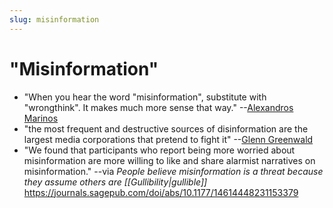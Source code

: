 ```yaml
---
slug: misinformation
---
```


# "Misinformation"

- "When you hear the word "misinformation", substitute with "wrongthink". It makes much more sense that way." --[Alexandros Marinos](https://twitter.com/alexandrosM/status/1488594317895614464)
- "the most frequent and destructive sources of disinformation are the largest media corporations that pretend to fight it" --[Glenn Greenwald](https://twitter.com/ggreenwald/status/1492864130579107843)
- "We found that participants who report being more worried about misinformation are more willing to like and share alarmist narratives on misinformation." --via *People believe misinformation is a threat because they assume others are [[Gullibility|gullible]]* https://journals.sagepub.com/doi/abs/10.1177/14614448231153379
